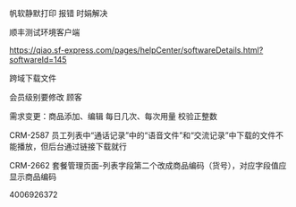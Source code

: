 帆软静默打印 报错 时娟解决

顺丰测试环境客户端

https://qiao.sf-express.com/pages/helpCenter/softwareDetails.html?softwareId=145



跨域下载文件

会员级别要修改   顾客



需求变更：商品添加、编辑 每日几次、每次用量 校验正整数

CRM-2587 员工列表中“通话记录”中的“语音文件”和“交流记录”中下载的文件不能播放，但后台通过链接下载就行

CRM-2662 套餐管理页面-列表字段第二个改成商品编码（货号），对应字段值应显示商品编码



4006926372

